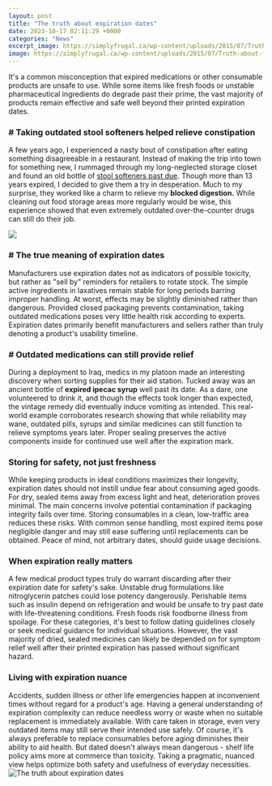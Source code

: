 ```yaml
---
layout: post
title: "The truth about expiration dates"
date: 2023-10-17 02:11:29 +0000
categories: "News"
excerpt_image: https://simplyfrugal.ca/wp-content/uploads/2015/07/Truth-about-food-expiration-dates.jpg
image: https://simplyfrugal.ca/wp-content/uploads/2015/07/Truth-about-food-expiration-dates.jpg
---
```


It's a common misconception that expired medications or other consumable products are unsafe to use. While some items like fresh foods or unstable pharmaceutical ingredients do degrade past their prime, the vast majority of products remain effective and safe well beyond their printed expiration dates. 
### # Taking outdated stool softeners helped relieve constipation
A few years ago, I experienced a nasty bout of constipation after eating something disagreeable in a restaurant. Instead of making the trip into town for something new, I rummaged through my long-neglected storage closet and found an old bottle of [stool softeners past due](https://store.fi.io.vn/xmas-holiday-party-this-is-my-bernard-dog-christmas-pajama-2). Though more than 13 years expired, I decided to give them a try in desperation. Much to my surprise, they worked like a charm to relieve my **blocked digestion.** While cleaning out food storage areas more regularly would be wise, this experience showed that even extremely outdated over-the-counter drugs can still do their job.

![](https://www.simplyfrugal.ca/wp-content/uploads/2015/07/Food-expiration-dates-683x1024.jpg)
### # The true meaning of expiration dates
Manufacturers use expiration dates not as indicators of possible toxicity, but rather as "sell by" reminders for retailers to rotate stock. The simple active ingredients in laxatives remain stable for long periods barring improper handling. At worst, effects may be slightly diminished rather than dangerous. Provided closed packaging prevents contamination, taking outdated medications poses very little health risk according to experts. Expiration dates primarily benefit manufacturers and sellers rather than truly denoting a product's usability timeline.
### # Outdated medications can still provide relief 
During a deployment to Iraq, medics in my platoon made an interesting discovery when sorting supplies for their aid station. Tucked away was an ancient bottle of **expired ipecac syrup** well past its date. As a dare, one volunteered to drink it, and though the effects took longer than expected, the vintage remedy did eventually induce vomiting as intended. This real-world example corroborates research showing that while reliability may wane, outdated pills, syrups and similar medicines can still function to relieve symptoms years later. Proper sealing preserves the active components inside for continued use well after the expiration mark.
### Storing for safety, not just freshness
While keeping products in ideal conditions maximizes their longevity, expiration dates should not instill undue fear about consuming aged goods. For dry, sealed items away from excess light and heat, deterioration proves minimal. The main concerns involve potential contamination if packaging integrity fails over time. Storing consumables in a clean, low-traffic area reduces these risks. With common sense handling, most expired items pose negligible danger and may still ease suffering until replacements can be obtained. Peace of mind, not arbitrary dates, should guide usage decisions.
### When expiration really matters 
A few medical product types truly do warrant discarding after their expiration date for safety's sake. Unstable drug formulations like nitroglycerin patches could lose potency dangerously. Perishable items such as insulin depend on refrigeration and would be unsafe to try past date with life-threatening conditions. Fresh foods risk foodborne illness from spoilage. For these categories, it's best to follow dating guidelines closely or seek medical guidance for individual situations. However, the vast majority of dried, sealed medicines can likely be depended on for symptom relief well after their printed expiration has passed without significant hazard.
### Living with expiration nuance 
Accidents, sudden illness or other life emergencies happen at inconvenient times without regard for a product's age. Having a general understanding of expiration complexity can reduce needless worry or waste when no suitable replacement is immediately available. With care taken in storage, even very outdated items may still serve their intended use safely. Of course, it's always preferable to replace consumables before aging diminishes their ability to aid health. But dated doesn't always mean dangerous - shelf life policy aims more at commerce than toxicity. Taking a pragmatic, nuanced view helps optimize both safety and usefulness of everyday necessities.
![The truth about expiration dates](https://simplyfrugal.ca/wp-content/uploads/2015/07/Truth-about-food-expiration-dates.jpg)